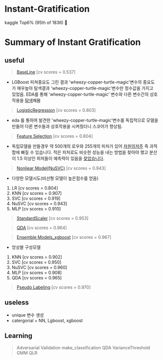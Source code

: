 # Instant-Gratification
kaggle Top6% (95th of 1836) 🥉
# Summary of Instant Gratification
## useful
>[BaseLine](https://github.com/ph1545/Instant-Gratification/blob/master/useful/BaseLine%20%20%5Bcv%20scores%20%3D%200.537%5D.ipynb)  [cv scores = 0.537]

- LGBoost 피쳐중요도 그린 결과 'wheezy-copper-turtle-magic'변수의 중요도가 매우높아 탐색결과 'wheezy-copper-turtle-magic'변수만 정수값을 가지고 있었음. EDA를 통해 'wheezy-copper-turtle-magic' 변수와 다른 변수간의 상호작용을 [탐색](https://github.com/ph1545/Instant-Gratification/blob/master/EDA/wheezy-copper-turtle-magic%20EDA.ipynb)해봄
>[LogisticRegression](https://github.com/ph1545/Instant-Gratification/blob/master/useful/LogisticRegression%5Bcv%20scores%20%3D%200.803%5D.ipynb) [cv scores = 0.803]

- eda 를 통하여 발견한 'wheezy-copper-turtle-magic'변수를 독립적으로 모델을 만들어
다른 변수들과 상호작용을 시켜줬더니 스코어가 향상됨.

>[Feature Selection](https://github.com/ph1545/Instant-Gratification/blob/master/useful/Feature%20Selection%20%5Bcv%20scores%20%3D%200.804%5D.ipynb) [cv scores = 0.804]

- 독립모델을 만들경우 약 500개의 로우와 255개의 피처가 있어  [차원의저주](https://www.kaggle.com/c/instant-gratification/discussion/93379) 즉 과적합에 빠질 수 있습니다. 적은 피처로도 비슷한 성능을 내는 방법을 찾아야 했고 분산이 1.5 이상인 피처들이 예측력이 있음을 [찾았습니다](https://www.kaggle.com/fchmiel/low-variance-features-useless).

>[Nonliear Model(NuSVC)](https://github.com/ph1545/Instant-Gratification/blob/master/useful/nonliear%20model(NuSVC)%20%5Bcv%20scores%20%3D%200.943%5D.ipynb) [cv scores = 0.943]

- 다양한 모델시도(비선형 모델이 높은점수를 얻음)
1. LR [cv scores = 0.804]
2. KNN [cv scores = 0.907]
3. SVC [cv scores = 0.919]
4. NuSVC [cv scores = 0.943]
5. MLP [cv scores = 0.910]

>[StandardScaler](https://github.com/ph1545/Instant-Gratification/blob/master/useful/StandardScaler%20%20%5Bcv%20scores%20%3D%200.953%5D.ipynb)  [cv scores = 0.953]

>[QDA](https://github.com/ph1545/Instant-Gratification/blob/master/useful/QDA%20%5Bcv%20scores%20%3D%200.964%5D.ipynb) [cv scores = 0.964]

>[Ensemble Models_xgboost](https://github.com/ph1545/Instant-Gratification/blob/master/useful/Ensemble%20Models_xgboost%20%5Bcv%20scores%20%3D%200.967%5D.ipynb) [cv scores = 0.967]

- 앙상블 구성모델
1. KNN [cv scores = 0.902]
2. SVC [cv scores = 0.950]
3. NuSVC [cv scores = 0.960]
4. MLP [cv scores = 0.908]
5. QDA [cv scores = 0.965]

>[Pseudo Labeling](https://github.com/ph1545/Instant-Gratification/blob/master/useful/Pseudo%20Labeling%20%20%5Bcv%20scores%20%3D%200.970%5D.ipynb)  [cv scores = 0.970]



## useless
- unique 변수 생성
- catergorial + NN, Lgboost, xgboost

## Learning
>Adversarial Validation 
>make_classification
>QDA
>VarianceThreshold
>GMM
>QLR
